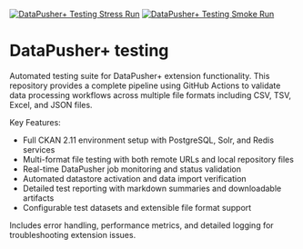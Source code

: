 [![DataPusher+ Testing Stress Run](https://github.com/dathere/datapusher-plus_testing/actions/workflows/runner.yml/badge.svg)](https://github.com/dathere/datapusher-plus_testing/actions/workflows/runner.yml)
[![DataPusher+ Testing Smoke Run](https://github.com/dathere/datapusher-plus_testing/actions/workflows/main.yml/badge.svg)](https://github.com/dathere/datapusher-plus_testing/actions/workflows/main.yml)
# DataPusher+ testing
Automated testing suite for DataPusher+ extension functionality. This repository provides a complete pipeline using GitHub Actions to validate data processing workflows across multiple file formats including CSV, TSV, Excel, and JSON files.

Key Features:
- Full CKAN 2.11 environment setup with PostgreSQL, Solr, and Redis services
- Multi-format file testing with both remote URLs and local repository files
- Real-time DataPusher job monitoring and status validation
- Automated datastore activation and data import verification
- Detailed test reporting with markdown summaries and downloadable artifacts
- Configurable test datasets and extensible file format support

Includes error handling, performance metrics, and detailed logging for troubleshooting extension issues.

